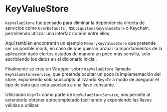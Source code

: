#  KeyValueStore

`KeyValueStore` fue pensado para eliminar la dependencia directa de servicios como `UserDefaults` , `NSUbiquitousKeyValueStore` o Keychain, permitiendo utilizar una interfaz común entre ellos. 

Aquí también encontrarán un ejemplo `MemoryKeyValueStore` que pretende ser un posible mock, en caso de que quieran probar comportamientos de la aplicación dado ciertos estados de manera un poco más sensilla, solo escribiendo los datos en el dicionario inicial. 

Finalmente se crea un Wrapper sobre `KeyValueStore` llamado `KeyValueStoreService`, que pretende ocultar un poco la implementación del store, exponiendo solo subscripts utilizando `Key<T>` a modo de asegurar el tipo de dato que está asociada a una llave constante. 

Utilizando `Key<T>` como parte de `KeyValueStoreService`, nos permite al extenderlo obtener autocompletado facilitando y exponiendo las llaves válidas a utilizar. 


